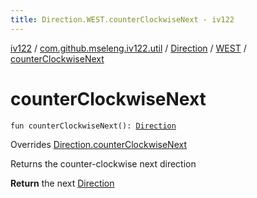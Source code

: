 ```yaml
---
title: Direction.WEST.counterClockwiseNext - iv122
---
```


[iv122](../../../index.md) / [com.github.mseleng.iv122.util](../../index.md) / [Direction](../index.md) / [WEST](index.md) / [counterClockwiseNext](.)

# counterClockwiseNext

`fun counterClockwiseNext(): `[`Direction`](../index.md)

Overrides [Direction.counterClockwiseNext](../counter-clockwise-next.md)

Returns the counter-clockwise next direction

**Return**
the next [Direction](../index.md)


